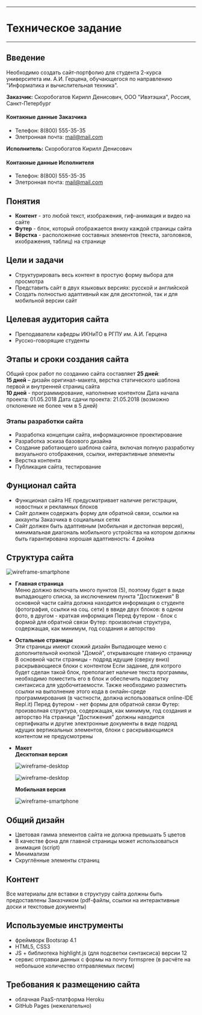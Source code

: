 ***
# Техническое задание 
***

## Введение
Необходимо создать сайт-портфолио для студента 2-курса университета им. А.И. Герцена, обучающегося по направлению "Информатика и вычислительная техника". <br> 

**Заказчик:** Скоробогатов Кирилл Денисович, ООО "Ивэтэшка", Россия, Санкт-Петербург

#### Контакные данные Заказчика
* Телефон: 8(800) 555-35-35
* Элетронная почта: mail@mail.com <br>

**Исполнитель:** Скоробогатов Кирилл Денисович

#### Контакные данные Исполнителя
* Телефон: 8(800) 555-35-35
* Элетронная почта: mail@mail.com

## Понятия
* **Контент** - это любой текст, изображения, гиф-анимация и видео на сайте
* **Футер** - блок, который отображается внизу каждой страницы сайта
* **Вёрстка** - расположение составных элементов (текста, заголовков, ихображения, таблиц) на странице 
## Цели и задачи
* Структурировать весь контент в простую форму выбора для просмотра 
* Представить сайт в двух языковых версиях: русской и английской
* Создать полностью адаптивный как для десктопной, так и для мобильной версии сайт

## Целевая аудитория сайта
* Преподаватели кафедры ИКНиТО в РГПУ им. А.И. Герцена
* Русско-говорящие студенты 

## Этапы и сроки создания сайта
Общий срок работ по созданию сайта составляет **25 дней**: <br>
**15 дней** – дизайн оригинал-макета, верстка статического шаблона первой и внутренней страниц сайта <br>
**10 дней** - программирование, наполнение контентом
Дата начала проекта: 01.05.2018
Дата сдачи проекта: 21.05.2018 (возможно отклонение не более чем в 5 дней)

### Этапы разработки сайта
* Разработка концепции сайта, информационное проектирование
* Разработка эскиза базового дизайна
* Создание работающего шаблона сайта, включая полную разработку визуального отображения, ссылки, интерактивные элементы
* Верстка контента
* Публикация сайта, тестирование

## Фунционал сайта
* Функционал сайта НЕ предусматривает наличие регистрации, новостных и рекламных блоков
* Сайт должен содержать форму для обратной связи, ссылки на аккаунты Заказчика в социальных сетях
* Сайт должен быть адаптивным (мобильная и дестопная версия), минимальная диагональ мобильного устройства на котором должны быть гарантирована хорошая адаптивность: 4 дюйма

## Структура сайта

![wireframe-smartphone](/img/structure.png)
                       
* **Главная страница** <br>
  Меню должно включать много пунктов (5), поэтому будет в виде выпадающего списка, за икслючением пункта "Достижения"
  В основной части сайта должна находится информация о студенте (фотография, ссылки на соц. сети) в ввиде двух блоков: в одном 
  фото, в другом - краткая информация
  Перед футером - блок с формой для обратной связи
  Футер: произволная структура, содержащая, как минимум, год создания и авторство
  
* **Остальные страницы** <br>
  Эти страницы имеют схожий дизайн
  Выпадающее меню с дополнительной кнопкой "Домой", открывающее главную страницу
  В основной части страницы - подряд идущие (сверху вниз) раскрывающиеся блоки с контентом
  Если задание, для котрого будет сделан такой блок, преполагает наличие текста программы, необходимо поместить его в блок и обеспечить подсветку синтаксиса для удобочитаемости. Также необходимо разместить ссылки на выполнение этого кода в онлайн-среде программирования (в частности, должна использоваться online-IDE Repl.it)
  Перед футером - нет формы для обратной связи
  Футер: произволная структура, содержащая, как минимум, год создания и авторство
  На странице "Достижения" должны находится сертификаты и другие электронные документы в виде подряд идущих вертикальных элементов, блоки с раскрывающимся контентом не предусмотрены
  
* **Макет** </br>
  **Десктопная версия** 

  ![wireframe-desktop](/img/wireframe-desktop_v2.jpg)

  ![wireframe-desktop](/img/wireframe-desktop2.jpg)

  **Мобильная версия**

  ![wireframe-smartphone](/img/wireframe-smartphone.jpg)
  
## Общий дизайн
* Цветовая гамма элементов сайта не должна превышать 5 цветов
* В качестве фона для главной страницы может использоваться анимация (script)
* Минимализм
* Скруглённые элементы страниц 

## Контент
Все материалы для вставки в структуру сайта должны быть предоставлены Заказчиком (pdf-файлы, ссылки на интерактивные доски и текстовые документы)

## Используемые инструменты
* фреймворк Bootsrap 4.1
* HTML5, CSS3
* JS + библиотека highlight.js (для подсветки синтаксиса) версии 12
* сервис отправки данных с формы на почту formspree (в расчёте на небольшое количество отправляемых писем)

## Требования к размещению сайта
* облачная PaaS-платформа Heroku
* GitHub Pages (нежелательно) 
